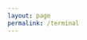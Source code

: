 ```yaml
---
layout: page
permalink: /terminal
---
```

<html>
<head>
<link rel="stylesheet" href="styles.css">
<script src="terminalUI.js"></script>
</head>
<body>
</body>
</html>
